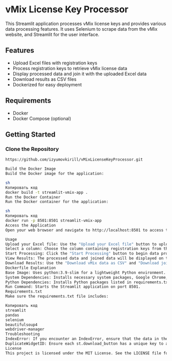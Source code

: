 # vMix License Key Processor

This Streamlit application processes vMix license keys and provides various data processing features. It uses Selenium to scrape data from the vMix website, and Streamlit for the user interface.

## Features

- Upload Excel files with registration keys
- Process registration keys to retrieve vMix license data
- Display processed data and join it with the uploaded Excel data
- Download results as CSV files
- Dockerized for easy deployment

## Requirements

- Docker
- Docker Compose (optional)

## Getting Started

### Clone the Repository

```sh
https://github.com/izyumovkirill/vMixLicenseKeyProcessor.git

Build the Docker Image
Build the Docker image for the application:

sh
Копировать код
docker build -t streamlit-vmix-app .
Run the Docker Container
Run the Docker container for the application:

sh
Копировать код
docker run -p 8501:8501 streamlit-vmix-app
Access the Application
Open your web browser and navigate to http://localhost:8501 to access the application.

Usage
Upload your Excel file: Use the "Upload your Excel file" button to upload an Excel file containing registration keys.
Select a column: Choose the column containing registration keys from the dropdown menu in the sidebar.
Start Processing: Click the "Start Processing" button to begin data processing.
View Results: The processed data and joined data will be displayed on the screen.
Download Results: Use the "Download vMix data as CSV" and "Download joined data as CSV" buttons to download the respective CSV files.
Dockerfile Explanation
Base Image: Uses python:3.9-slim for a lightweight Python environment.
System Dependencies: Installs necessary system packages, Google Chrome, and ChromeDriver.
Python Dependencies: Installs Python packages listed in requirements.txt.
Run Command: Starts the Streamlit application on port 8501.
Requirements.txt
Make sure the requirements.txt file includes:

Копировать код
streamlit
pandas
selenium
beautifulsoup4
webdriver-manager
Troubleshooting
IndexError: If you encounter an IndexError, ensure that the data in the Download column is formatted correctly.
DuplicateWidgetID: Ensure each st.download_button has a unique key to avoid widget ID conflicts.
License
This project is licensed under the MIT License. See the LICENSE file for details.